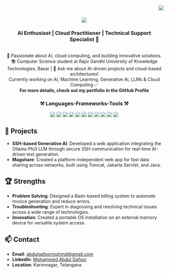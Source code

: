 <img align="right" src="https://visitor-badge.laobi.icu/badge?page_id=iamthemag.iamthemag" />

<h1 align="center">
    <img src="https://readme-typing-svg.herokuapp.com/?font=Righteous&size=35&center=true&vCenter=true&width=500&height=70&duration=4000&lines=+👋;+AI+Enthusiast!;+Cloud+Practitioner+Programmer!;" />
</h1>

<h3 align="center"><strong>AI Enthusiast | Cloud Practitioner | Technical Support Specialist 🚀</strong></h3>

<br/>

<div align="center">
    🌟 Passionate about AI, cloud computing, and building innovative solutions.
    <br/>
    📚 Computer Science student at Rajiv Gandhi University of Knowledge Technologies, Basar | 💬 Ask me about AI-driven projects and cloud-based architectures!
    <br/>
    Currently working on AI, Machine Learning, Generative AI, LLMs & Cloud Computing ✅
    <br/>
    <strong>For more details, check out my portfolio in the GitHub Profile</strong>
</div>

<h3 align="center">⚒️ Languages-Frameworks-Tools ⚒️</h3>
<div align="center">
    <img src="https://img.shields.io/badge/Java-ED8B00?style=for-the-badge&logo=java&logoColor=white" />
    <img src="https://img.shields.io/badge/Python-FFD43B?style=for-the-badge&logo=python&logoColor=blue" />
    <img src="https://img.shields.io/badge/HTML5-E34F26?style=for-the-badge&logo=html5&logoColor=white" />
    <img src="https://img.shields.io/badge/CSS3-1572B6?style=for-the-badge&logo=css3&logoColor=white" />
    <img src="https://img.shields.io/badge/JavaScript-323330?style=for-the-badge&logo=javascript&logoColor=F7DF1E" />
    <img src="https://img.shields.io/badge/MongoDB-4EA94B?style=for-the-badge&logo=mongodb&logoColor=white" />
    <img src="https://img.shields.io/badge/MySQL-005C84?style=for-the-badge&logo=mysql&logoColor=white" />
    <img src="https://img.shields.io/badge/AWS-232F3E?style=for-the-badge&logo=amazon-aws&logoColor=white" />
    <img src="https://img.shields.io/badge/Azure-0078D4?style=for-the-badge&logo=microsoft-azure&logoColor=white" />
    <img src="https://img.shields.io/badge/OpenSSH-000000?style=for-the-badge&logo=openssh&logoColor=white" />
    <img src="https://img.shields.io/badge/GitHub-100000?style=for-the-badge&logo=github&logoColor=white" />
</div>

## 🔧 Projects
- **SSH-based Generative AI**: Developed a web application integrating the Ollama Phi3 LLM through secure SSH communication for real-time AI-driven text generation.
- **Magshare**: Created a platform-independent web app for fast data sharing across networks, built using Tomcat, Jakarta Servlet, and Java.

## 🏆 Strengths
- **Problem Solving**: Designed a Bash-based billing system to automate invoice generation and reduce errors.
- **Troubleshooting**: Expert in diagnosing and resolving technical issues across a wide range of technologies.
- **Innovation**: Created a portable OS installation on an external memory device for versatile system access.

## 📫 Contact
- **Email**: [abdulgafoormohmd@gmail.com](mailto:abdulgafoormohmd@gmail.com)
- **LinkedIn**: [Mohammed Abdul Gafoor](https://www.linkedin.com/in/mohammed-abdul-gafoor-9872a2229/)
- **Location**: Karimnagar, Telangana
